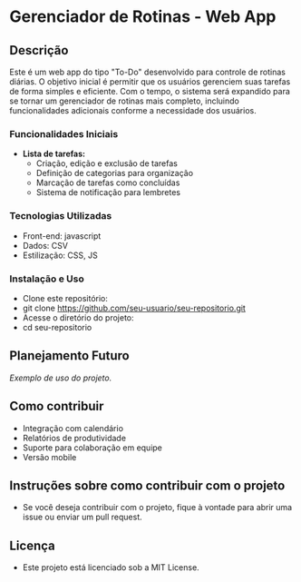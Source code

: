 # Gerenciador de Rotinas - Web App

## Descrição

Este é um web app do tipo "To-Do" desenvolvido para controle de rotinas diárias. O objetivo inicial é permitir que os usuários gerenciem suas tarefas de forma simples e eficiente. Com o tempo, o sistema será expandido para se tornar um gerenciador de rotinas mais completo, incluindo funcionalidades adicionais conforme a necessidade dos usuários.

### Funcionalidades Iniciais

- **Lista de tarefas:**
  - Criação, edição e exclusão de tarefas
  - Definição de categorias para organização
  - Marcação de tarefas como concluídas
  - Sistema de notificação para lembretes

### Tecnologias Utilizadas

- Front-end: javascript
- Dados: CSV
- Estilização: CSS, JS

### Instalação e Uso

- Clone este repositório:
- git clone <https://github.com/seu-usuario/seu-repositorio.git>
- Acesse o diretório do projeto:
- cd seu-repositorio

## Planejamento Futuro

_Exemplo de uso do projeto._

## Como contribuir

- Integração com calendário
- Relatórios de produtividade
- Suporte para colaboração em equipe
- Versão mobile

## Instruções sobre como contribuir com o projeto

- Se você deseja contribuir com o projeto, fique à vontade para abrir uma issue ou enviar um pull request.

## Licença

- Este projeto está licenciado sob a MIT License.
